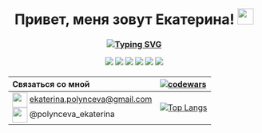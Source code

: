 <h1 align="center">Привет, меня зовут Екатерина!
<img src="https://github.com/blackcater/blackcater/raw/main/images/Hi.gif" height="32"/></h1>
<h3 align="center"><a href="https://git.io/typing-svg"><img src="https://readme-typing-svg.demolab.com?font=Times+New+Roman&pause=1000&color=000000&background=FFFFFF00&center=true&vCenter=true&width=420&height=40&lines=%D0%9D%D0%B0%D1%87%D0%B8%D0%BD%D0%B0%D1%8E%D1%89%D0%B8%D0%B9+frontend-%D1%80%D0%B0%D0%B7%D1%80%D0%B0%D0%B1%D0%BE%D1%82%D1%87%D0%B8%D0%BA;%D0%98%D1%89%D1%83+%D1%80%D0%B0%D0%B1%D0%BE%D1%82%D1%83+%D0%B8%D0%BB%D0%B8+%D1%81%D1%82%D0%B0%D0%B6%D0%B8%D1%80%D0%BE%D0%B2%D0%BA%D1%83;%D0%A3%D1%87%D1%83%D1%81%D1%8C+%D0%B2+%D0%AF.%D0%9F%D1%80%D0%B0%D0%BA%D1%82%D0%B8%D0%BA%D1%83%D0%BC%D0%B5" alt="Typing SVG" /></a>
</h3>

<div align="center">
<img src="https://img.shields.io/badge/html5-%23E34F26.svg?style=for-the-badge&logo=html5&logoColor=white"> <img src="https://img.shields.io/badge/css3-%231572B6.svg?style=for-the-badge&logo=css3&logoColor=white"> <img src="https://img.shields.io/badge/javascript-%23323330.svg?style=for-the-badge&logo=javascript&logoColor=%23F7DF1E"> <img src="https://img.shields.io/badge/git-%23F05033.svg?style=for-the-badge&logo=git&logoColor=white"> <img src="https://img.shields.io/badge/webpack-%238DD6F9.svg?style=for-the-badge&logo=webpack&logoColor=black"> <img src="https://img.shields.io/badge/react-%2320232a.svg?style=for-the-badge&logo=react&logoColor=%2361DAFB">
</div>

####

<div align="center">
  
  
| Связаться со мной |[![codewars](https://www.codewars.com/users/polynceva-es/badges/small)](https://www.codewars.com/users/polynceva-es)  |
|:----------------|:---------|
| <img align="center" src="https://cdn-icons-png.flaticon.com/128/4767/4767983.png" width="30px" height="30px"> ekaterina.polynceva@gmail.com <br><img align="center" src="https://cdn-icons-png.flaticon.com/128/4767/4767993.png" width="30px" height="30px"> @polynceva_ekaterina| [![Top Langs](https://github-readme-stats.vercel.app/api/top-langs/?username=polynceva-es&layout=compact)](https://github.com/polynceva-es/github-readme-stats)|
 </div> 
